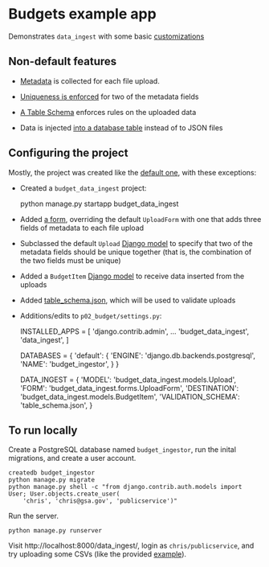 
# Budgets example app

Demonstrates `data_ingest` with some basic [customizations](../../docs/custom.md)

## Non-default features

- [Metadata](../../docs/custom.md) is collected for each file upload.

- [Uniqueness is enforced](../../docs/custom.md) for two of the metadata fields

- [A Table Schema](../../docs/custom.md) enforces rules on the uploaded data

- Data is injected [into a database table](../../docs/custom.md) instead of to JSON files

## Configuring the project

Mostly, the project was created like the [default one](default.md), with these
exceptions:

- Created a `budget_data_ingest` project:

    python manage.py startapp budget_data_ingest

- Added [a form](budget_data_ingest/forms.py), overriding the default `UploadForm` with one that adds three fields of metadata to each file upload

- Subclassed the default `Upload` [Django model](budget_data_ingest/models.py) to specify that two of the metadata fields should be unique together (that is, the combination of the two fields must be unique)

- Added a `BudgetItem` [Django model](budget_data_ingest/models.py) to receive data inserted from the uploads

- Added [table_schema.json](table_schema.json), which will be used to validate uploads

- Additions/edits to `p02_budget/settings.py`:

    INSTALLED_APPS = [
        'django.contrib.admin',
        ...
        'budget_data_ingest',
        'data_ingest',
    ]

    DATABASES = {
        'default': {
            'ENGINE': 'django.db.backends.postgresql',
            'NAME': 'budget_ingestor',
        }
    }

    DATA_INGEST = {
        'MODEL': 'budget_data_ingest.models.Upload',
        'FORM': 'budget_data_ingest.forms.UploadForm',
        'DESTINATION': 'budget_data_ingest.models.BudgetItem',
        'VALIDATION_SCHEMA': 'table_schema.json',
    }

## To run locally

Create a PostgreSQL database named `budget_ingestor`, run the inital migrations, and
create a user account.

    createdb budget_ingestor
    python manage.py migrate
    python manage.py shell -c "from django.contrib.auth.models import User; User.objects.create_user(
        'chris', 'chris@gsa.gov', 'publicservice')"

Run the server.

    python manage.py runserver

Visit http://localhost:8000/data_ingest/, login as `chris/publicservice`, and try uploading
some CSVs (like the provided [example](staff.csv)).